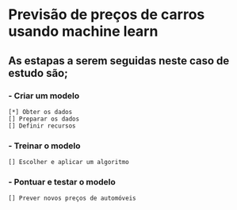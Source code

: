 # Previsão de preços de carros usando machine learn

## As estapas a serem seguidas neste caso de estudo são;

### - Criar um modelo

    [*] Obter os dados
    [] Preparar os dados
    [] Definir recursos

### - Treinar o modelo

    [] Escolher e aplicar um algoritmo

### - Pontuar e testar o modelo

    [] Prever novos preços de automóveis
